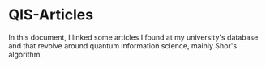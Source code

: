 # QIS-Articles
In this document, I linked some articles I found at my university's database and that revolve around quantum information science, mainly Shor's algorithm.
